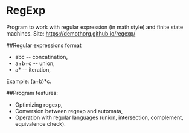 # RegExp
Program to work with regular expression (in math style) and finite state machines. Site: https://demothorg.github.io/regexp/

##Regular expressions format
- abc -- concatination,
- a+b+c -- union,
- a* -- iteration,

Example: (a+b)*c.

##Program features:
- Optimizing regexp,
- Conversion between regexp and automata,
- Operation with regular languages (union, intersection, complement, equivalence check).
